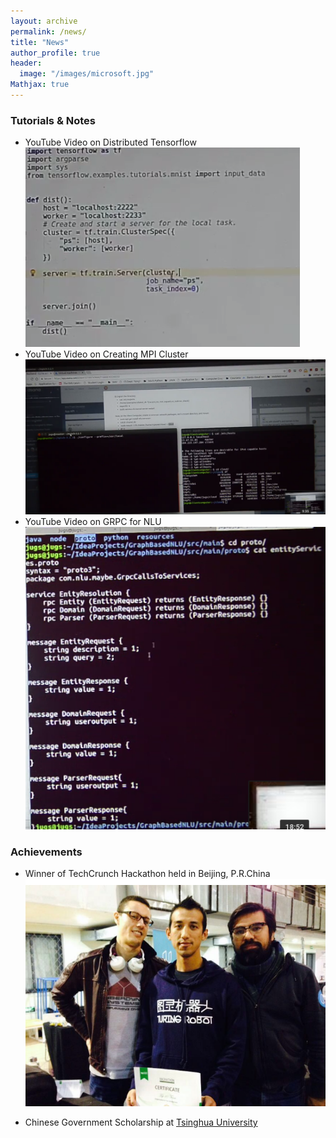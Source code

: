 ```yaml
---
layout: archive
permalink: /news/
title: "News"
author_profile: true
header:
  image: "/images/microsoft.jpg"
Mathjax: true
---
```


### Tutorials & Notes

* YouTube Video on Distributed Tensorflow [![Distributed Tensorflow](/images/TFDist.png)](https://youtu.be/lA3GZMuJhhA)
* YouTube Video on Creating MPI Cluster [![Creating MPI Cluster](/images/MPI.png)](https://youtu.be/p_zrgZnE4Qg)
* YouTube Video on GRPC for NLU [![GRPC for NLP task](/images/GRPC.png)](https://youtu.be/WNkfyTXWGoU) 

### Achievements

+ Winner of TechCrunch Hackathon held in Beijing, P.R.China
  [![TechCrunch](/images/Techcrunch.png)](https://cn.technode.com/post/2016-11-06/techcrunch-bj-2016-hackathon-champion/)
  
+ Chinese Government Scholarship at [Tsinghua University](http://ac.cs.tsinghua.edu.cn/)
